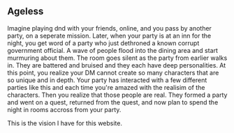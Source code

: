 Ageless
---
Imagine playing dnd with your friends, online, and you pass by another party, on a seperate mission.
Later, when your party is at an inn for the night, you get word of a party who just dethroned a known
corrupt government official. A wave of people flood into the dining area and start murmuring about
them. The room goes silent as the party from earlier walks in. They are battered and bruised and
they each have deep personalities. At this point, you realize your DM cannot create so many characters
that are so unique and in depth. Your party has interacted with a few different parties like this
and each time you're amazed with the realisim of the characters. Then you realize that those people
are real. They formed a party and went on a quest, returned from the quest, and now plan to spend
the night in rooms accross from your party.

This is the vision I have for this website.
